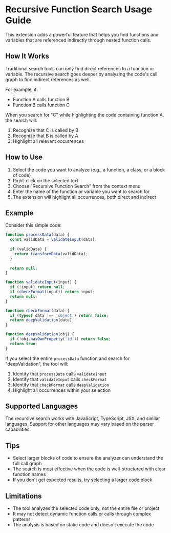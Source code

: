 # Recursive Function Search Usage Guide

This extension adds a powerful feature that helps you find functions and variables that are referenced indirectly through nested function calls.

## How It Works

Traditional search tools can only find direct references to a function or variable. The recursive search goes deeper by analyzing the code's call graph to find indirect references as well.

For example, if:
- Function A calls function B
- Function B calls function C

When you search for "C" while highlighting the code containing function A, the search will:
1. Recognize that C is called by B
2. Recognize that B is called by A
3. Highlight all relevant occurrences

## How to Use

1. Select the code you want to analyze (e.g., a function, a class, or a block of code)
2. Right-click on the selected text
3. Choose "Recursive Function Search" from the context menu
4. Enter the name of the function or variable you want to search for
5. The extension will highlight all occurrences, both direct and indirect

## Example

Consider this simple code:

```javascript
function processData(data) {
  const validData = validateInput(data);
  
  if (validData) {
    return transformData(validData);
  }
  
  return null;
}

function validateInput(input) {
  if (!input) return null;
  if (checkFormat(input)) return input;
  return null;
}

function checkFormat(data) {
  if (typeof data !== 'object') return false;
  return deepValidation(data);
}

function deepValidation(obj) {
  if (!obj.hasOwnProperty('id')) return false;
  return true;
}
```

If you select the entire `processData` function and search for "deepValidation", the tool will:
1. Identify that `processData` calls `validateInput`
2. Identify that `validateInput` calls `checkFormat`
3. Identify that `checkFormat` calls `deepValidation`
4. Highlight all occurrences within your selection

## Supported Languages

The recursive search works with JavaScript, TypeScript, JSX, and similar languages. Support for other languages may vary based on the parser capabilities.

## Tips

- Select larger blocks of code to ensure the analyzer can understand the full call graph
- The search is most effective when the code is well-structured with clear function names
- If you don't get expected results, try selecting a larger code block

## Limitations

- The tool analyzes the selected code only, not the entire file or project
- It may not detect dynamic function calls or calls through complex patterns
- The analysis is based on static code and doesn't execute the code 